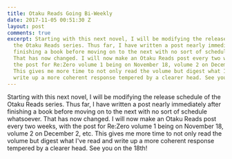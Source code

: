 ```yaml
---
title: Otaku Reads Going Bi-Weekly
date: 2017-11-05 00:51:30 Z
layout: post
comments: true
excerpt: Starting with this next novel, I will be modifying the release schedule of
  the Otaku Reads series. Thus far, I have written a post nearly immediately after
  finishing a book before moving on to the next with no sort of schedule whatsoever.
  That has now changed. I will now make an Otaku Reads post every two weeks, with
  the post for Re:Zero volume 1 being on November 18, volume 2 on December 2, etc.
  This gives me more time to not only read the volume but digest what I've read and
  write up a more coherent response tempered by a clearer head. See you on the 18th!
---
```


<p>Starting with this next novel, I will be modifying the release schedule of the Otaku Reads series. Thus far, I have written a post nearly immediately after finishing a book before moving on to the next with no sort of schedule whatsoever. That has now changed. I will now make an Otaku Reads post every two weeks, with the post for Re:Zero volume 1 being on November 18, volume 2 on December 2, etc. This gives me more time to not only read the volume but digest what I've read and write up a more coherent response tempered by a clearer head. See you on the 18th!</p>